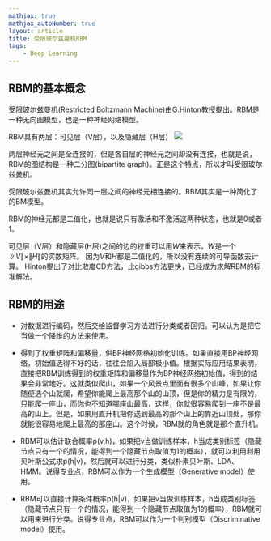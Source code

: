 ```yaml
---
mathjax: true
mathjax_autoNumber: true
layout: article
title: 受限玻尔兹曼机RBM
tags:
    - Deep Learning
---
```


## RBM的基本概念

受限玻尔兹曼机(Restricted Boltzmann Machine)由G.Hinton教授提出。RBM是一种无向图模型，也是一种神经网络模型。

RBM具有两层：可见层（V层），以及隐藏层（H层）
![](https://img-blog.csdn.net/20150406200045638)

两层神经元之间是全连接的，但是各自层的神经元之间却没有连接，也就是说，RBM的图结构是一种二分图(bipartite graph)。正是这个特点，所以才叫受限玻尔兹曼机。

受限玻尔兹曼机其实允许同一层之间的神经元相连接的。RBM其实是一种简化了的BM模型。


RBM的神经元都是二值化，也就是说只有激活和不激活这两种状态，也就是0或者1。

可见层（V层）和隐藏层(H层)之间的边的权重可以用$W$来表示，$W$是一个$\|V\|\times\|H\|$的实数矩阵。
因为$V$和$H$都是二值化的，所以没有连续的可导函数去计算。
Hinton提出了对比散度CD方法，比gibbs方法更快，已经成为求解RBM的标准解法。

## RBM的用途

- 对数据进行编码，然后交给监督学习方法进行分类或者回归。可以认为是把它当做一个降维的方法来使用。

- 得到了权重矩阵和偏移量，供BP神经网络初始化训练。如果直接用BP神经网络，初始值选得不好的话，往往会陷入局部极小值。根据实际应用结果表明，直接把RBM训练得到的权重矩阵和偏移量作为BP神经网络初始值，得到的结果会非常地好。这就类似爬山，如果一个风景点里面有很多个山峰，如果让你随便选个山就爬，希望你能爬上最高那个山的山顶，但是你的精力是有限的，只能爬一座山，而你也不知道哪座山最高，这样，你就很容易爬到一座不是最高的山上。但是，如果用直升机把你送到最高的那个山上的靠近山顶处，那你就能很容易地爬上最高的那座山。这个时候，RBM就的角色就是那个直升机。

- RBM可以估计联合概率p(v,h)，如果把v当做训练样本，h当成类别标签（隐藏节点只有一个的情况，能得到一个隐藏节点取值为1的概率），就可以利用利用贝叶斯公式求p(h\|v)，然后就可以进行分类，类似朴素贝叶斯、LDA、HMM。说得专业点，RBM可以作为一个生成模型（Generative model）使用。

- RBM可以直接计算条件概率p(h\|v)，如果把v当做训练样本，h当成类别标签（隐藏节点只有一个的情况，能得到一个隐藏节点取值为1的概率），RBM就可以用来进行分类。说得专业点，RBM可以作为一个判别模型（Discriminative model）使用。
